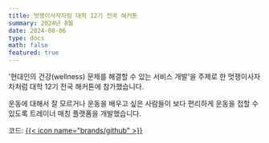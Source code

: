 ```yaml
---
title: 멋쟁이사자차럼 대학 12기 전국 해커톤
summary: 2024년 8월
date: 2024-08-06
type: docs
math: false
featured: true
---
```


'현대인의 건강(wellness) 문제를 해결할 수 있는 서비스 개발'을 주제로 한 멋쟁이사자차처럼 대학 12기 전국 해커톤에 참가했습니다.

운동에 대해서 잘 모르거나 운동을 배우고 싶은 사람들이 보다 편리하게 운동을 접할 수 있도록 트레이너 매칭 플랫폼을 개발했습니다.

코드: [{{< icon name="brands/github" >}}](https://github.com/Will-you-merge-me/BE)

<!-- {{<youtube -LtBtlGEpQo>}} -->